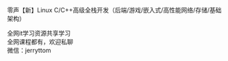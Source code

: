 零声【新】Linux C/C++高级全栈开发（后端/游戏/嵌入式/高性能网络/存储/基础架构）

全网it学习资源共享学习<br>全网课程都有，欢迎私聊<br>微信：jerryttom<br>

&nbsp;